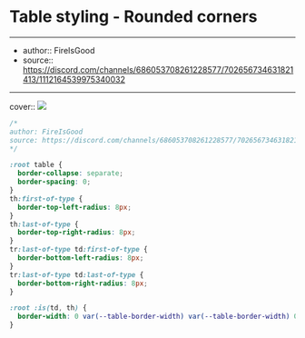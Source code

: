 

# Table styling - Rounded corners

---

- author:: FireIsGood
- source:: https://discord.com/channels/686053708261228577/702656734631821413/1112164539975340032

---

cover:: ![](https://i.imgur.com/OEAPHo8.png)

```css
/*
author: FireIsGood
source: https://discord.com/channels/686053708261228577/702656734631821413/1112164539975340032
*/

:root table {
  border-collapse: separate;
  border-spacing: 0;
}
th:first-of-type {
  border-top-left-radius: 8px;
}
th:last-of-type {
  border-top-right-radius: 8px;
}
tr:last-of-type td:first-of-type {
  border-bottom-left-radius: 8px;
}
tr:last-of-type td:last-of-type {
  border-bottom-right-radius: 8px;
}

:root :is(td, th) {
  border-width: 0 var(--table-border-width) var(--table-border-width) 0;
}
```
